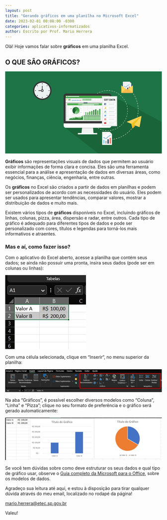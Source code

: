 ```yaml
---
layout: post
title: "Gerando gráficos em uma planilha no Microsoft Excel"
date: 2023-02-01 00:08:00 -0300
categories: aplicativos-informatizados
author: Escrito por Prof. Mario Herrera
---
```


Olá! Hoje vamos falar sobre **gráficos** em uma planilha Excel.

## O QUE SÃO GRÁFICOS?


![](https://github.com/mariopuebla17/blog/blob/main/_images/202302/excel1.jpg?raw=true)

**Gráficos** são representações visuais de dados que permitem ao usuário exibir informações de forma clara e concisa. Eles são uma ferramenta essencial para a análise e apresentação de dados em diversas áreas, como negócios, finanças, ciência, engenharia, entre outras.

Os **gráficos** no Excel são criados a partir de dados em planilhas e podem ser personalizados de acordo com as necessidades do usuário. Eles podem ser usados para apresentar tendências, comparar valores, mostrar a distribuição de dados e muito mais.

Existem vários tipos de **gráficos** disponíveis no Excel, incluindo gráficos de linhas, colunas, pizza, área, dispersão e radar, entre outros. Cada tipo de gráfico é adequado para diferentes tipos de dados e pode ser personalizado com cores, títulos e legendas para torná-los mais informativos e atraentes.

### Mas e aí, como fazer isso?

Com o aplicativo do Excel aberto, acesse a planilha que contém seus dados; se ainda não possuir uma pronta, insira seus dados (pode ser em colunas ou linhas):

![](https://github.com/mariopuebla17/blog/blob/main/_images/202302/excel20.jpg?raw=true)  

Com uma célula selecionada, clique em “Inserir“, no menu superior da planilha:

![](https://github.com/mariopuebla17/blog/blob/main/_images/202302/excel21.jpg?raw=true)  

Na aba “Gráficos”, é possível escolher diversos modelos como “Coluna”, “Linha” e “Pizza”; clique no seu formato de preferência e o gráfico será gerado automaticamente:

![](https://github.com/mariopuebla17/blog/blob/main/_images/202302/excel22.jpg?raw=true)  


Se você tem dúvidas sobre como deve estruturar os seus dados e qual tipo de gráfico usar, observe o [Guia completo da Microsoft para o Office](https://support.microsoft.com/pt-br/office/criar-um-gr%c3%a1fico-do-in%c3%adcio-ao-fim-0baf399e-dd61-4e18-8a73-b3fd5d5680c2?ui=pt-br&rs=pt-br&ad=br), sobre os modelos de dados.  


Agradeço sua leitura até aqui, e estou à disposição para tirar qualquer dúvida através do meu email, localizado no rodapé da página!

mario.herrera@etec.sp.gov.br

Valeu!